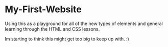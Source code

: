 # My-First-Website

Using this as a playground for all of the new types of elements and general learning through the HTML and CSS lessons.

Im starting to think this might get too big to keep up with. :)
